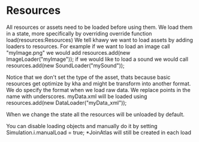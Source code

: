 # Resources

All resources or assets need to be loaded before using them. We load them in a state, more specifically by overriding 
override function load(resources:Resources)
We tell khawy we want to load assets by adding loaders to resources. For example if we want to load an image call "myImage.png" we would add 
resources.add(new ImageLoader("myImage"));
if we would like to load a sound we would call 
resources.add(new SoundLoader("mySound"));

Notice that we don't set the type of the asset, thats because basic resources get optimize by kha and might be transform into another format.
We do specify the format when we load raw data. We replace points in the name with underscores.
myData.xml will be loaded using resources.add(new DataLoader("myData_xml"));

When we change the state all the resources will be unloaded by default. 

You can disable loading objects and manually do it by setting  Simulation.i.manualLoad = true;
*JoinAtlas will still be created in each load